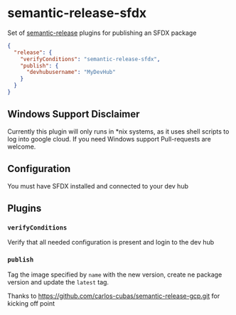 # semantic-release-sfdx

Set of [semantic-release](https://github.com/semantic-release/semantic-release) plugins for publishing an SFDX package


```json
{
  "release": {
    "verifyConditions": "semantic-release-sfdx",
    "publish": {
      "devhubusername": "MyDevHub"
    }
  }
}
```
## Windows Support Disclaimer
Currently this plugin will only runs in *nix systems, as it uses shell scripts to log into google cloud. If you need Windows support Pull-requests are welcome.


## Configuration

You must have SFDX installed and connected to your dev hub

## Plugins

### `verifyConditions`

Verify that all needed configuration is present and login to the dev hub

### `publish`

Tag the image specified by `name` with the new version, create ne package version and update the `latest` tag.


Thanks to https://github.com/carlos-cubas/semantic-release-gcp.git for kicking off point